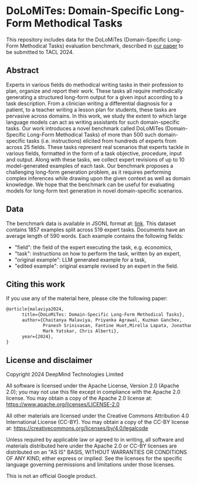 # DoLoMiTes: Domain-Specific Long-Form Methodical Tasks

This repository includes data for the DoLoMiTes (Domain-Specific Long-Form
Methodical Tasks) evaluation benchmark, described in [our paper](https://drive.google.com/file/d/1rQ6VEMbaS6L5DVJ1K-Le9OkJp1D2Rot3/view?usp=sharing&resourcekey=0-5O0KCfuDb1Kx_t7OMfsZJg) to be submitted to TACL 2024.

## Abstract
  Experts in various fields do methodical writing tasks in their profession to
  plan, organize and report their work. These tasks all require methodically
  generating a structured long-form output for a given input according to a
  task description. From a clinician writing a differential diagnosis for a
  patient, to a teacher writing a lesson plan for students, these tasks are
  pervasive across domains. In this work, we study the extent to which large
  language models can act as writing assistants for such domain-specific tasks.
  Our work introduces a novel benchmark called DoLoMiTes (Domain-Specific
  Long-Form Methodical Tasks) of more than 500 such domain-specific tasks
  (i.e. instructions) elicited from hundreds of experts from across 25 fields.
  These tasks represent real scenarios that experts tackle in various fields,
  formatted in the form of a task objective, procedure, input and output.
  Along with these tasks, we collect expert revisions of up to 10
  model-generated examples of each task. Our benchmark proposes a challenging
  long-form generation problem, as it requires performing complex inferences
  while drawing upon the given context as well as domain knowledge. We hope
  that the benchmark can be useful for evaluating models for long-form text
  generation in novel domain-specific scenarios.

## Data

The benchmark data is available in JSONL format at: [link](link-to-GCP-bucket-tbd).
This dataset contains 1857 examples split across 519 expert tasks.
Documents have an average length of 590 words.
Each example contains the following fields:
  * "field": the field of the expert executing the task, e.g. economics,
  * "task": instructions on how to perform the task, written by an expert,
  * "original example": LLM generated example for a task,
  * "edited example": original example revised by an expert in the field.

## Citing this work

If you use any of the material here, please cite the following paper:

```latex
@article{malaviya2024,
      title={DoLoMiTes: Domain-Specific Long-Form Methodical Tasks},
      author={Chaitanya Malaviya, Priyanka Agrawal, Kuzman Ganchev,
              Pranesh Srinivasan, Fantine Huot,Mirella Lapata, Jonathan Berant,
              Mark Yatskar, Chris Alberti},
      year={2024},
}
```

## License and disclaimer

Copyright 2024 DeepMind Technologies Limited

All software is licensed under the Apache License, Version 2.0 (Apache 2.0);
you may not use this file except in compliance with the Apache 2.0 license.
You may obtain a copy of the Apache 2.0 license at:
https://www.apache.org/licenses/LICENSE-2.0

All other materials are licensed under the Creative Commons Attribution 4.0
International License (CC-BY). You may obtain a copy of the CC-BY license at:
https://creativecommons.org/licenses/by/4.0/legalcode

Unless required by applicable law or agreed to in writing, all software and
materials distributed here under the Apache 2.0 or CC-BY licenses are
distributed on an "AS IS" BASIS, WITHOUT WARRANTIES OR CONDITIONS OF ANY KIND,
either express or implied. See the licenses for the specific language governing
permissions and limitations under those licenses.

This is not an official Google product.

